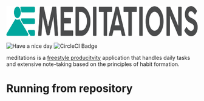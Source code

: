 <p align="center"><img src="assets/horizontal.png" alt="meditations" height="80px"></p>

![Have a nice day ](https://img.shields.io/badge/have%20a-nice%20day-0099dd.svg)
![CircleCI Badge](https://circleci.com/gh/upvalue/meditations.png?circle-token=:circle-token&style=shield)

meditations is a [freestyle
producitvity](http://calnewport.com/blog/2009/10/02/freestyle-productivity-balancing-systems-and-simplicity-when-organizing-your-life/)
application that handles daily tasks and extensive note-taking based on the principles of habit formation.

# Running from repository
